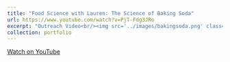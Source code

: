 ```yaml
---
title: "Food Science with Lauren: The Science of Baking Soda"
url: https://www.youtube.com/watch?v=PjT-Fdg3JRo
excerpt: "Outreach Video<br/><img src='../images/bakingsoda.png' class='center' width = '800'>"
collection: portfolio
---
```

<a href="https://www.youtube.com/watch?v=PjT-Fdg3JRo">Watch on YouTube</a>
